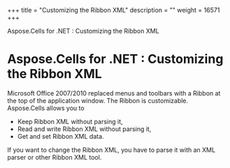 +++
title = "Customizing the Ribbon XML" 
description = "" 
weight = 16571 
+++

Aspose.Cells for .NET : Customizing the Ribbon XML  

# Aspose.Cells for .NET : Customizing the Ribbon XML


Microsoft Office 2007/2010 replaced menus and toolbars with a Ribbon at the top of the application window. The Ribbon is customizable.  
Aspose.Cells allows you to

*   Keep Ribbon XML without parsing it,
*   Read and write Ribbon XML without parsing it,
*   Get and set Ribbon XML data.

If you want to change the Ribbon XML, you have to parse it with an XML parser or other Ribbon XML tool.

